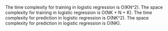 The time complexity for training in logistic regression is O(KN^2).
The space complexity for training in logistic regression is O(NK + N + K).
The time complexity for prediction in logistic regression is O(NK^2).
The space complexity for prediction in logistic regression is O(NK).